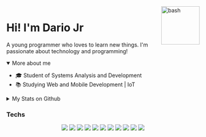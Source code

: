 <img src="https://sdaiedyprqaiscilvchp.supabase.co/storage/v1/object/public/apps/dcsa6sq-478751f5-e56c-417a-a4d9-223438b3a252.gif" width="100px" alt="bash" align="right" />

# Hi! I'm Dario Jr

A young programmer who loves to learn new things. I'm passionate about technology and programming!

<details open>
  <summary>More about me</summary>
  <ul>
    <li>🎓 Student of Systems Analysis and Development</li>
    <li>📚 Studying Web and Mobile Development | IoT</li>
  </ul>
</details>

<details>
  <summary>My Stats on Github</summary>
  <p>
    <img src="https://github-readme-stats.vercel.app/api/top-langs?username=birdra1n&bg_color=141414&text_color=fff&title_color=fff" alt="Techs used in projects" />
    <img src="https://github-readme-stats.vercel.app/api?username=birdra1n&show_icons=true&include_all_commits=true&bg_color=141414&text_color=fff&title_color=fff" alt="General Statistics" />
  </p>
</details>

### Techs
<div align="center">
  <img src="https://img.shields.io/badge/HTML5-E34F26?style=for-the-badge&logo=html5&logoColor=white"/>
  <img src="https://img.shields.io/badge/CSS3-1572B6?style=for-the-badge&logo=css3&logoColor=white"/>
  <img src="https://img.shields.io/badge/JavaScript-323330?style=for-the-badge&logo=javascript&logoColor=F7DF1E"/>
  <img src="https://img.shields.io/badge/TypeScript-007ACC?style=for-the-badge&logo=typescript&logoColor=white"/>
  <img src="https://img.shields.io/badge/React_Native-20232A?style=for-the-badge&logo=react&logoColor=61DAFB"/>
  <img src="https://img.shields.io/badge/React-20232A?style=for-the-badge&logo=react&logoColor=61DAFB"/>
  <img src="https://img.shields.io/badge/Python-FFD43B?style=for-the-badge&logo=python&logoColor=blue"/>
  <img src="https://img.shields.io/badge/-C%2B%2B-FFD43B?style=for-the-badge&logo=C%2B%2B&logoColor=blue"/>
  <img src="https://img.shields.io/badge/-php-FFD43B?style=for-the-badge&logo=php&logoColor=blue"/>
  <img src="https://img.shields.io/badge/-FFD43B?style=for-the-badge&logo=c&logoColor=blue"/>
  <img src="https://img.shields.io/badge/-Java-FFD43B?style=for-the-badge&logo=java&logoColor=blue"/>
</div>
